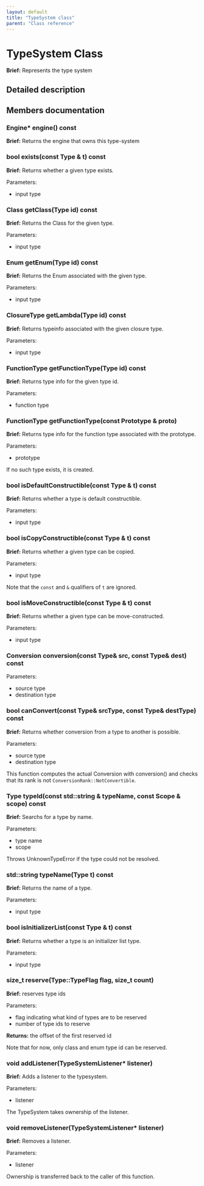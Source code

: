 ```yaml
---
layout: default
title: "TypeSystem class"
parent: "Class reference"
---
```


# TypeSystem Class

**Brief:** Represents the type system

## Detailed description

## Members documentation

### Engine* engine() const

**Brief:** Returns the engine that owns this type-system

### bool exists(const Type & t) const

**Brief:** Returns whether a given type exists.

Parameters:
- input type

### Class getClass(Type id) const

**Brief:** Returns the Class for the given type.

Parameters:
- input type

### Enum getEnum(Type id) const

**Brief:** Returns the Enum associated with the given type.

Parameters:
- input type

### ClosureType getLambda(Type id) const

**Brief:** Returns typeinfo associated with the given closure type.

Parameters:
- input type

### FunctionType getFunctionType(Type id) const

**Brief:** Returns type info for the given type id.

Parameters:
- function type

### FunctionType getFunctionType(const Prototype & proto)

**Brief:** Returns type info for the function type associated with the prototype.

Parameters:
- prototype

If no such type exists, it is created.

### bool isDefaultConstructible(const Type & t) const

**Brief:** Returns whether a type is default constructible.

Parameters:
- input type

### bool isCopyConstructible(const Type & t) const

**Brief:** Returns whether a given type can be copied.

Parameters:
- input type

Note that the `const` and `&` qualifiers of `t` are ignored.

### bool isMoveConstructible(const Type & t) const

**Brief:** Returns whether a given type can be move-constructed.

Parameters:
- input type

### Conversion conversion(const Type& src, const Type& dest) const

Parameters:
- source type
- destination type

### bool canConvert(const Type& srcType, const Type& destType) const

**Brief:** Returns whether conversion from a type to another is possible.

Parameters:
- source type
- destination type

This function computes the actual Conversion with conversion() and checks that its rank is not `ConversionRank::NotConvertible`.

### Type typeId(const std::string & typeName, const Scope & scope) const

**Brief:** Searchs for a type by name.

Parameters:
- type name
- scope

Throws UnknownTypeError if the type could not be resolved.

### std::string typeName(Type t) const

**Brief:** Returns the name of a type.

Parameters:
- input type

### bool isInitializerList(const Type & t) const

**Brief:** Returns whether a type is an initializer list type.

Parameters:
- input type

### size_t reserve(Type::TypeFlag flag, size_t count)

**Brief:** reserves type ids

Parameters:
- flag indicating what kind of types are to be reserved
- number of type ids to reserve

**Returns:** the offset of the first reserved id

Note that for now, only class and enum type id can be reserved.

### void addListener(TypeSystemListener* listener)

**Brief:** Adds a listener to the typesystem.

Parameters:
- listener

The TypeSystem takes ownership of the listener.

### void removeListener(TypeSystemListener* listener)

**Brief:** Removes a listener.

Parameters:
- listener

Ownership is transferred back to the caller of this function.

